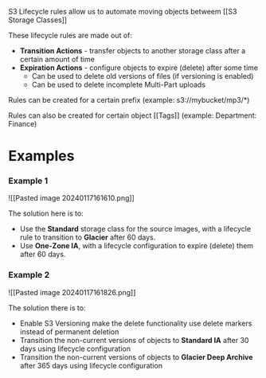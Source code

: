 S3 Lifecycle rules allow us to automate moving objects betweem [[S3 Storage Classes]]

These lifecycle rules are made out of:
- **Transition Actions** - transfer objects to another storage class after a certain amount of time
- **Expiration Actions** - configure objects to expire (delete) after some time
	- Can be used to delete old versions of files (if versioning is enabled)
	- Can be used to delete incomplete Multi-Part uploads

Rules can be created for a certain prefix (example: s3://mybucket/mp3/*)

Rules can also be created for certain object [[Tags]] (example: Department: Finance)

# Examples

### Example 1

![[Pasted image 20240117161610.png]]

The solution here is to:
- Use the **Standard** storage class for the source images, with a lifecycle rule to transition to **Glacier** after 60 days.
- Use **One-Zone IA**, with a lifecycle configuration to expire (delete) them after 60 days.


### Example 2

![[Pasted image 20240117161826.png]]

The solution there is to:
- Enable S3 Versioning make the delete functionality use delete markers instead of permanent deletion
- Transition the non-current versions of objects to **Standard IA** after 30 days using lifecycle configuration
- Transition the non-current versions of objects to **Glacier Deep Archive** after 365 days using lifecycle configuration